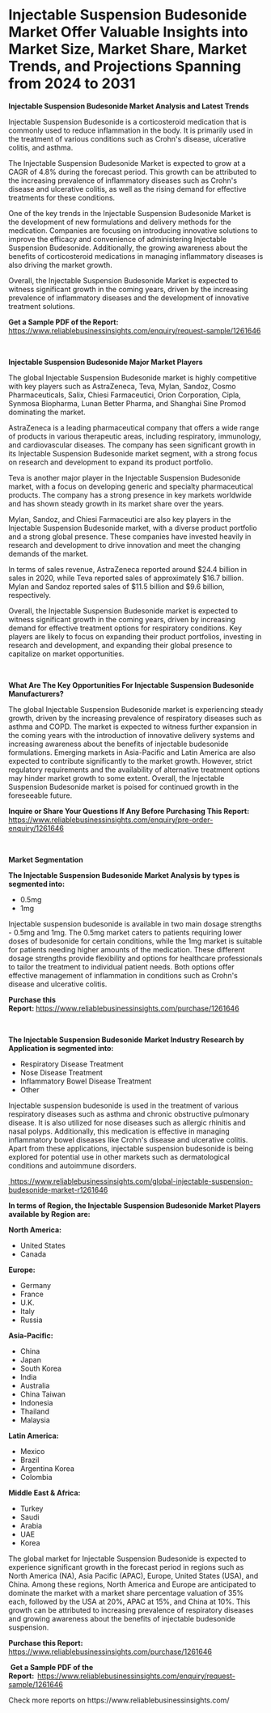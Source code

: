 <p><h1>Injectable Suspension Budesonide Market Offer Valuable Insights into Market Size, Market Share, Market Trends, and Projections Spanning from 2024 to 2031</h1></p><p><strong>Injectable Suspension Budesonide Market Analysis and Latest Trends</strong></p>
<p><p>Injectable Suspension Budesonide is a corticosteroid medication that is commonly used to reduce inflammation in the body. It is primarily used in the treatment of various conditions such as Crohn's disease, ulcerative colitis, and asthma.</p><p>The Injectable Suspension Budesonide Market is expected to grow at a CAGR of 4.8% during the forecast period. This growth can be attributed to the increasing prevalence of inflammatory diseases such as Crohn's disease and ulcerative colitis, as well as the rising demand for effective treatments for these conditions.</p><p>One of the key trends in the Injectable Suspension Budesonide Market is the development of new formulations and delivery methods for the medication. Companies are focusing on introducing innovative solutions to improve the efficacy and convenience of administering Injectable Suspension Budesonide. Additionally, the growing awareness about the benefits of corticosteroid medications in managing inflammatory diseases is also driving the market growth.</p><p>Overall, the Injectable Suspension Budesonide Market is expected to witness significant growth in the coming years, driven by the increasing prevalence of inflammatory diseases and the development of innovative treatment solutions.</p></p>
<p><strong>Get a Sample PDF of the Report:&nbsp;</strong> <a href="https://www.reliablebusinessinsights.com/enquiry/request-sample/1261646">https://www.reliablebusinessinsights.com/enquiry/request-sample/1261646</a></p>
<p>&nbsp;</p>
<p><strong>Injectable Suspension Budesonide Major Market Players</strong></p>
<p><p>The global Injectable Suspension Budesonide market is highly competitive with key players such as AstraZeneca, Teva, Mylan, Sandoz, Cosmo Pharmaceuticals, Salix, Chiesi Farmaceutici, Orion Corporation, Cipla, Synmosa Biopharma, Lunan Better Pharma, and Shanghai Sine Promod dominating the market.</p><p>AstraZeneca is a leading pharmaceutical company that offers a wide range of products in various therapeutic areas, including respiratory, immunology, and cardiovascular diseases. The company has seen significant growth in its Injectable Suspension Budesonide market segment, with a strong focus on research and development to expand its product portfolio.</p><p>Teva is another major player in the Injectable Suspension Budesonide market, with a focus on developing generic and specialty pharmaceutical products. The company has a strong presence in key markets worldwide and has shown steady growth in its market share over the years.</p><p>Mylan, Sandoz, and Chiesi Farmaceutici are also key players in the Injectable Suspension Budesonide market, with a diverse product portfolio and a strong global presence. These companies have invested heavily in research and development to drive innovation and meet the changing demands of the market.</p><p>In terms of sales revenue, AstraZeneca reported around $24.4 billion in sales in 2020, while Teva reported sales of approximately $16.7 billion. Mylan and Sandoz reported sales of $11.5 billion and $9.6 billion, respectively.</p><p>Overall, the Injectable Suspension Budesonide market is expected to witness significant growth in the coming years, driven by increasing demand for effective treatment options for respiratory conditions. Key players are likely to focus on expanding their product portfolios, investing in research and development, and expanding their global presence to capitalize on market opportunities.</p></p>
<p>&nbsp;</p>
<p><strong>What Are The Key Opportunities For Injectable Suspension Budesonide Manufacturers?</strong></p>
<p><p>The global Injectable Suspension Budesonide market is experiencing steady growth, driven by the increasing prevalence of respiratory diseases such as asthma and COPD. The market is expected to witness further expansion in the coming years with the introduction of innovative delivery systems and increasing awareness about the benefits of injectable budesonide formulations. Emerging markets in Asia-Pacific and Latin America are also expected to contribute significantly to the market growth. However, strict regulatory requirements and the availability of alternative treatment options may hinder market growth to some extent. Overall, the Injectable Suspension Budesonide market is poised for continued growth in the foreseeable future.</p></p>
<p><strong>Inquire or Share Your Questions If Any Before Purchasing This Report:</strong> <a href="https://www.reliablebusinessinsights.com/enquiry/pre-order-enquiry/1261646">https://www.reliablebusinessinsights.com/enquiry/pre-order-enquiry/1261646</a></p>
<p>&nbsp;</p>
<p><strong>Market Segmentation</strong></p>
<p><strong>The Injectable Suspension Budesonide Market Analysis by types is segmented into:</strong></p>
<p><ul><li>0.5mg</li><li>1mg</li></ul></p>
<p><p>Injectable suspension budesonide is available in two main dosage strengths - 0.5mg and 1mg. The 0.5mg market caters to patients requiring lower doses of budesonide for certain conditions, while the 1mg market is suitable for patients needing higher amounts of the medication. These different dosage strengths provide flexibility and options for healthcare professionals to tailor the treatment to individual patient needs. Both options offer effective management of inflammation in conditions such as Crohn's disease and ulcerative colitis.</p></p>
<p><strong>Purchase this Report:&nbsp;</strong><a href="https://www.reliablebusinessinsights.com/purchase/1261646">https://www.reliablebusinessinsights.com/purchase/1261646</a></p>
<p>&nbsp;</p>
<p><strong>The Injectable Suspension Budesonide Market Industry Research by Application is segmented into:</strong></p>
<p><ul><li>Respiratory Disease Treatment</li><li>Nose Disease Treatment</li><li>Inflammatory Bowel Disease Treatment</li><li>Other</li></ul></p>
<p><p>Injectable suspension budesonide is used in the treatment of various respiratory diseases such as asthma and chronic obstructive pulmonary disease. It is also utilized for nose diseases such as allergic rhinitis and nasal polyps. Additionally, this medication is effective in managing inflammatory bowel diseases like Crohn's disease and ulcerative colitis. Apart from these applications, injectable suspension budesonide is being explored for potential use in other markets such as dermatological conditions and autoimmune disorders.</p></p>
<p><a href="https://www.reliablebusinessinsights.com/global-injectable-suspension-budesonide-market-r1261646">&nbsp;https://www.reliablebusinessinsights.com/global-injectable-suspension-budesonide-market-r1261646</a></p>
<p><strong>In terms of Region, the Injectable Suspension Budesonide Market Players available by Region are:</strong></p>
<p>
    <p> <strong> North America: </strong>
        <ul>
            <li>United States</li>
            <li>Canada</li>
        </ul>
        </p> 
    <p> <strong> Europe: </strong>
        <ul>
            <li>Germany</li>
            <li>France</li>
            <li>U.K.</li>
            <li>Italy</li>
            <li>Russia</li>
        </ul>
        </p> 
    <p> <strong> Asia-Pacific: </strong>
        <ul>
            <li>China</li>
            <li>Japan</li>
            <li>South Korea</li>
            <li>India</li>
            <li>Australia</li>
            <li>China Taiwan</li>
            <li>Indonesia</li>
            <li>Thailand</li>
            <li>Malaysia</li>
        </ul>
        </p> 
    <p> <strong> Latin America: </strong>
        <ul>
            <li>Mexico</li>
            <li>Brazil</li>
            <li>Argentina Korea</li>
            <li>Colombia</li>
        </ul>
        </p> 
    <p> <strong> Middle East & Africa: </strong>
        <ul>
            <li>Turkey</li>
            <li>Saudi</li>
            <li>Arabia</li>
            <li>UAE</li>
            <li>Korea</li>
        </ul>
    </p>
    </p>
<p><p>The global market for Injectable Suspension Budesonide is expected to experience significant growth in the forecast period in regions such as North America (NA), Asia Pacific (APAC), Europe, United States (USA), and China. Among these regions, North America and Europe are anticipated to dominate the market with a market share percentage valuation of 35% each, followed by the USA at 20%, APAC at 15%, and China at 10%. This growth can be attributed to increasing prevalence of respiratory diseases and growing awareness about the benefits of injectable budesonide suspension.</p></p>
<p><strong>Purchase this Report: </strong><a href="https://www.reliablebusinessinsights.com/purchase/1261646">https://www.reliablebusinessinsights.com/purchase/1261646</a></p>
<p>&nbsp;<strong>Get a Sample PDF of the Report:&nbsp;&nbsp;</strong><a href="https://www.reliablebusinessinsights.com/enquiry/request-sample/1261646">https://www.reliablebusinessinsights.com/enquiry/request-sample/1261646</a></p>
<p><strong></strong></p>
<p>Check more reports on https://www.reliablebusinessinsights.com/</p>